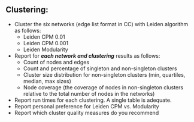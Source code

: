 ## Clustering:
- Cluster the six networks (edge list format in CC) with Leiden algorithm as follows:
  - Leiden CPM 0.01
  - Leiden CPM 0.001
  - Leiden Modularity
- Report for ***each network and clustering*** results as follows:
  - Count of nodes and edges
  - Count and percentage of singleton and non-singleton clusters
  - Cluster size distribution for non-singleton clusters (min, quartiles, median, max sizes)
  - Node coverage (the coverage of nodes in non-singleton clusters relative to the total number of nodes in the networks)
- Report run times for each clustering. A single table is adequate.
- Report personal preference for Leiden CPM vs. Modularity
- Report which cluster quality measures do you recommend
